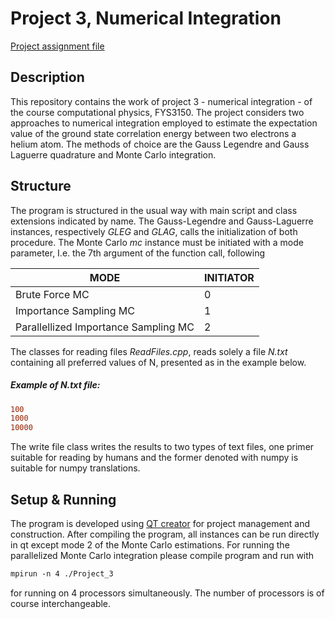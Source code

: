 # Project 3, Numerical Integration

[Project assignment file](https://github.com/CompPhysics/ComputationalPhysics/blob/master/doc/Projects/2019/Project3/pdf/Project3.pdf)


## Description

This repository contains the work of project 3 - numerical integration - of the course computational 
physics, FYS3150. The project considers two approaches to numerical integration employed to estimate the expectation value of the ground state correlation energy between two electrons a helium atom. The methods of choice are the Gauss Legendre and Gauss Laguerre quadrature and Monte  Carlo integration. 


## Structure
The program is structured in the usual way with main script and class extensions indicated by name.  The Gauss-Legendre and Gauss-Laguerre instances, respectively _GLEG_ and _GLAG_, calls the initialization of both procedure. The Monte Carlo _mc_ instance must be initiated with a mode parameter, I.e. the 7th argument of the function call, following

| __MODE__  | __INITIATOR__  |   
|---|---|
| Brute Force MC  |  0 |
| Importance Sampling MC|  1 |
| Parallellized Importance Sampling MC |  2 |

The classes for reading files _ReadFiles.cpp_, reads solely a file _N.txt_ containing all preferred values of N, presented as in the example below.  

##### Example of _N.txt_ file:
```diff
100
1000
10000
```
The write file class writes the results to two types of text files, one primer suitable for reading by humans and the former denoted with numpy is suitable for numpy translations. 

## Setup & Running 

The program is developed using [QT creator](https://www.qt.io/download) for project management and construction.
After compiling the program, all instances can be run directly in qt except mode 2 of the Monte Carlo estimations. 
For running the parallelized Monte Carlo integration please compile program and run with
```diff
mpirun -n 4 ./Project_3
```
for running on 4 processors simultaneously. The number of processors is of course interchangeable. 

